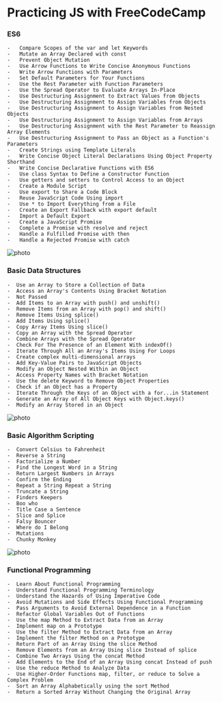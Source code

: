 # Practicing JS with FreeCodeCamp

### ES6
    -   Compare Scopes of the var and let Keywords
    -   Mutate an Array Declared with const
    -   Prevent Object Mutation
    -   Use Arrow Functions to Write Concise Anonymous Functions
    -   Write Arrow Functions with Parameters
    -   Set Default Parameters for Your Functions
    -   Use the Rest Parameter with Function Parameters
    -   Use the Spread Operator to Evaluate Arrays In-Place
    -   Use Destructuring Assignment to Extract Values from Objects
    -   Use Destructuring Assignment to Assign Variables from Objects
    -   Use Destructuring Assignment to Assign Variables from Nested Objects
    -   Use Destructuring Assignment to Assign Variables from Arrays
    -   Use Destructuring Assignment with the Rest Parameter to Reassign Array Elements
    -   Use Destructuring Assignment to Pass an Object as a Function's Parameters
    -   Create Strings using Template Literals
    -   Write Concise Object Literal Declarations Using Object Property Shorthand
    -   Write Concise Declarative Functions with ES6
    -   Use class Syntax to Define a Constructor Function
    -   Use getters and setters to Control Access to an Object
    -   Create a Module Script
    -   Use export to Share a Code Block
    -   Reuse JavaScript Code Using import
    -   Use * to Import Everything from a File
    -   Create an Export Fallback with export default
    -   Import a Default Export
    -   Create a JavaScript Promise
    -   Complete a Promise with resolve and reject
    -   Handle a Fulfilled Promise with then
    -   Handle a Rejected Promise with catch
![photo](https://i.pinimg.com/originals/af/2f/7c/af2f7cb0d5ca4c74efd8fc7c31002beb.jpg)


### Basic Data Structures

    -  Use an Array to Store a Collection of Data
    -  Access an Array's Contents Using Bracket Notation
    -  Not Passed
    -  Add Items to an Array with push() and unshift()
    -  Remove Items from an Array with pop() and shift()
    -  Remove Items Using splice()
    -  Add Items Using splice()
    -  Copy Array Items Using slice()
    -  Copy an Array with the Spread Operator
    -  Combine Arrays with the Spread Operator
    -  Check For The Presence of an Element With indexOf()
    -  Iterate Through All an Array's Items Using For Loops
    -  Create complex multi-dimensional arrays
    -  Add Key-Value Pairs to JavaScript Objects
    -  Modify an Object Nested Within an Object
    -  Access Property Names with Bracket Notation
    -  Use the delete Keyword to Remove Object Properties
    -  Check if an Object has a Property
    -  Iterate Through the Keys of an Object with a for...in Statement
    -  Generate an Array of All Object Keys with Object.keys()
    -  Modify an Array Stored in an Object
![photo](https://i.pinimg.com/originals/51/56/27/515627e51cdacab99fe3e793ecc61a63.jpg)


### Basic Algorithm Scripting

    -  Convert Celsius to Fahrenheit
    -  Reverse a String
    -  Factorialize a Number
    -  Find the Longest Word in a String
    -  Return Largest Numbers in Arrays
    -  Confirm the Ending
    -  Repeat a String Repeat a String
    -  Truncate a String
    -  Finders Keepers
    -  Boo who
    -  Title Case a Sentence
    -  Slice and Splice
    -  Falsy Bouncer
    -  Where do I Belong
    -  Mutations
    -  Chunky Monkey
![photo](https://i.pinimg.com/originals/53/c6/35/53c635e7ca32a68e9f81cbbb3bfdfdab.jpg)

### Functional Programming
    -  Learn About Functional Programming
    -  Understand Functional Programming Terminology
    -  Understand the Hazards of Using Imperative Code
    -  Avoid Mutations and Side Effects Using Functional Programming
    -  Pass Arguments to Avoid External Dependence in a Function
    -  Refactor Global Variables Out of Functions
    -  Use the map Method to Extract Data from an Array
    -  Implement map on a Prototype
    -  Use the filter Method to Extract Data from an Array
    -  Implement the filter Method on a Prototype
    -  Return Part of an Array Using the slice Method
    -  Remove Elements from an Array Using slice Instead of splice
    -  Combine Two Arrays Using the concat Method
    -  Add Elements to the End of an Array Using concat Instead of push
    -  Use the reduce Method to Analyze Data
    -  Use Higher-Order Functions map, filter, or reduce to Solve a Complex Problem
    -  Sort an Array Alphabetically using the sort Method
    -  Return a Sorted Array Without Changing the Original Array

